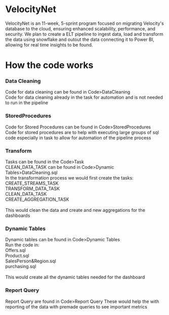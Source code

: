 # VelocityNet
VelocityNet is an 11-week, 5-sprint program focused on migrating Velocity's database to the cloud, ensuring enhanced scalability, performance, and security. We plan to create a ELT pipeline to ingest data, load and transform the data using snowflake and outout the data connecting it to Power BI, allowing for real time insights to be found.

# How the code works

### Data Cleaning
Code for data cleaning can be found in Code>DataCleaning<br>
Code for data cleaning already in the task for automation and is not needed to run in the pipeline

### StoredProcedures
Code for Stored Procedures can be found in Code>StoredProcedures<br>
Code for stored procedures are to help with executing large groups of sql code especially in task to allow for automation of the pipeline process

### Transform 
Tasks can be found in the Code>Task<br>
CLEAN_DATA_TASK can be found in Code>Dynamic Tables>DataCleaning.sql<br>
In the transformation process we would first create the tasks:<br>
CREATE_STREAMS_TASK<br>
TRANSFORM_DATA_TASK<br>
CLEAN_DATA_TASK<br>
CREATE_AGGREGATION_TASK<br>
<br>
This would clean the data and create and new aggregations for the dashboards

### Dynamic Tables
Dynamic tables can be found in Code>Dynamic Tables<br>
Run the code in:<br>
Offers.sql<br>
Product.sql<br>
SalesPerson&Region.sql<br>
purchasing.sql<br>
<br>
This would create all the dynamic tables needed for the dashboard

### Report Query
Report Query are found in Code>Report Query
These would help the with reporting of the data with premade queries to see important metrics

